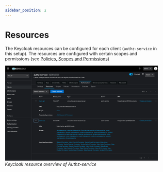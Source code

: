 ```yaml
---
sidebar_position: 2
---
```


# Resources

The Keycloak resources can be configured for each client (`authz-service` in this setup).
The resources are configured with certain scopes and permissions (see [Policies, Scopes and Permissions](./scopes-and-policies.md))

![Keycloak resources overview](./img/keycloak_resources_overview.png)
*Keycloak resource overview of Authz-service*
